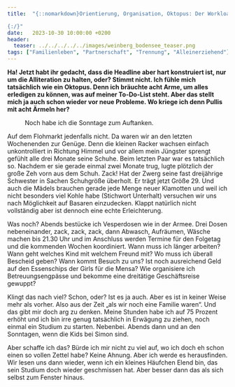 ```yaml
---
title:  "{::nomarkdown}Orientierung, Organisation, Oktopus: Der Workload von Alleinerziehenden

{:/}"
date:   2023-10-30 10:00:00 +0200
header:
  teaser: ../../../../../images/weinberg_bodensee_teaser.png
tags: ["Familienleben", "Partnerschaft", "Trennung", "Alleinerziehend"]
---
```


**Ha! Jetzt habt ihr gedacht, dass die Headline aber hart konstruiert ist, nur um die Alliteration zu halten, oder? Stimmt nicht. Ich fühle mich tatsächlich wie ein Oktopus. Denn ich bräuchte acht Arme, um alles erledigen zu können, was auf meiner To-Do-List steht. Aber das stellt mich ja auch schon wieder vor neue Probleme. Wo kriege ich denn Pullis mit acht Ärmeln her?**

<figure>
  <img src="../../../../../images/weinberg_bodensee.png" alt="">
  <figcaption>Noch habe ich die Sonntage zum Auftanken.</figcaption>
</figure>      

Auf dem Flohmarkt jedenfalls nicht. Da waren wir an den letzten Wochenenden zur Genüge. Denn die kleinen Racker wachsen einfach unkontrolliert in Richtung Himmel und vor allem mein Jüngster sprengt gefühlt alle drei Monate seine Schuhe. Beim letzten Paar war es tatsächlich so. Nachdem er sie gerade einmal zwei Monate trug, lugte plötzlich der große Zeh vorn aus dem Schuh. Zack! Hat der Zwerg seine fast dreijährige Schwester in Sachen Schuhgröße überholt. Er trägt jetzt Größe 29. Und auch die Mädels brauchen gerade jede Menge neuer Klamotten und weil ich nicht besonders viel Kohle habe (Stichwort Unterhalt) versuchen wir uns nach Möglichkeit auf Basaren einzudecken. Klappt natürlich nicht vollständig aber ist dennoch eine echte Erleichterung.

Was noch? Abends bestücke ich Vesperdosen wie in der Armee. Drei Dosen nebeneinander, zack, zack, zack, dann Abwasch, Aufräumen, Wäsche machen bis 21.30 Uhr und im Anschluss werden Termine für den Folgetag und die kommenden Wochen koordiniert. Wann muss ich länger arbeiten? Wann geht welches Kind mit welchem Freund mit? Wo muss ich überall Bescheid geben? Wann kommt Besuch zu uns? Ist noch ausreichend Geld auf den Essenschips der Girls für die Mensa? Wie organisiere ich Betreuungsengpässe und bekomme eine dreitätige Geschäftsreise gewuppt?

Klingt das nach viel? Schon, oder? Ist es ja auch. Aber es ist in keiner Weise mehr als vorher. Also aus der Zeit „als wir noch eine Familie waren“. Und das gibt mir doch arg zu denken. Meine Stunden habe ich auf 75 Prozent erhöht und ich bin irre genug tatsächlich in Erwägung zu ziehen, noch einmal ein Studium zu starten. Nebenbei. Abends dann und an den Sonntagen, wenn die Kids bei Simon sind. 

Aber schaffe ich das? Bürde ich mir nicht zu viel auf, wo ich doch eh schon einen so vollen Zettel habe? Keine Ahnung. Aber ich werde es herausfinden. Wir lesen uns dann wieder, wenn ich ein kleines Häufchen Elend bin, das sein Studium doch wieder geschmissen hat. Aber besser dann das als sich selbst zum Fenster hinaus.  






 

 





 









 















 















 

 





 

  


 
 
 
 


   


 



 






 






 


 
 






















 








 

   



















  












 






 





  


  






					 


 
 








